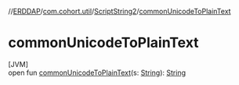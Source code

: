 //[ERDDAP](../../../index.md)/[com.cohort.util](../index.md)/[ScriptString2](index.md)/[commonUnicodeToPlainText](common-unicode-to-plain-text.md)

# commonUnicodeToPlainText

[JVM]\
open fun [commonUnicodeToPlainText](common-unicode-to-plain-text.md)(s: [String](https://docs.oracle.com/en/java/javase/21/docs/api/java.base/java/lang/String.html)): [String](https://docs.oracle.com/en/java/javase/21/docs/api/java.base/java/lang/String.html)